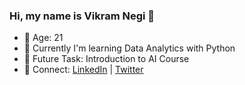 ### Hi, my name is Vikram Negi 👋

- 🌱 Age: 21
- 🔭 Currently I'm learning Data Analytics with Python
- 🗿 Future Task: Introduction to AI Course
- 🚀 Connect: [LinkedIn](https://www.linkedin.com/in/vikram-singh-negi/) | [Twitter](https://twitter.com/lostvikx)
